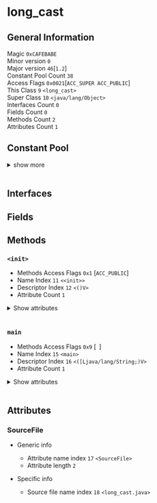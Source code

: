 # **long_cast**

## **General Information**
Magic `0xCAFEBABE`  
Minor version `0`  
Major version `46`[`1.2`]  
Constant Pool Count `38`  
Access Flags `0x0021`[` ACC_SUPER ACC_PUBLIC `]  
This Class `9` `<long_cast>`  
Super Class `10` `<java/lang/Object>`  
Interfaces Count `0`  
Fields Count `0`  
Methods Count `2`  
Attributes Count `1`

## **Constant Pool**  

<details>
<summary>show more</summary>  
<hr>

### [1] *CONSTANT_Methodref_info*
- Class Index `10`
- Name And Type Index `19`

### [2] *CONSTANT_Long_info*
- High Bytes `0xffffffff`
- Low Bytes `0xefffffff`
- Long `-268435457`

### [3] *Number continuation*

### [4] *CONSTANT_Fieldref_info*
- Class Index `20`
- Class Name `<java/lang/System>`
- Name And Type Index `21`
- Name And Type `<out:Ljava/io/PrintStream;>`

### [5] *CONSTANT_Methodref_info*
- Class Index `22`
- Name And Type Index `23`

### [6] *CONSTANT_Methodref_info*
- Class Index `22`
- Name And Type Index `24`

### [7] *CONSTANT_Methodref_info*
- Class Index `22`
- Name And Type Index `25`

### [8] *CONSTANT_Methodref_info*
- Class Index `22`
- Name And Type Index `26`

### [9] *CONSTANT_Class_info*
- Name Index `27`
- Class Name `<long_cast>`

### [10] *CONSTANT_Class_info*
- Name Index `28`
- Class Name `<java/lang/Object>`

### [11] *CONSTANT_Utf8_info*
- Length `6`
- Bytes [ `<init>`]

### [12] *CONSTANT_Utf8_info*
- Length `3`
- Bytes [ `()V`]

### [13] *CONSTANT_Utf8_info*
- Length `4`
- Bytes [ `Code`]

### [14] *CONSTANT_Utf8_info*
- Length `15`
- Bytes [ `LineNumberTable`]

### [15] *CONSTANT_Utf8_info*
- Length `4`
- Bytes [ `main`]

### [16] *CONSTANT_Utf8_info*
- Length `22`
- Bytes [ `([Ljava/lang/String;)V`]

### [17] *CONSTANT_Utf8_info*
- Length `10`
- Bytes [ `SourceFile`]

### [18] *CONSTANT_Utf8_info*
- Length `14`
- Bytes [ `long_cast.java`]

### [19] *CONSTANT_Name_and_type*
- Name Index `11`
- Descriptor Index `12`

### [20] *CONSTANT_Class_info*
- Name Index `29`
- Class Name `<java/lang/System>`

### [21] *CONSTANT_Name_and_type*
- Name Index `30`
- Descriptor Index `31`

### [22] *CONSTANT_Class_info*
- Name Index `32`
- Class Name `<java/io/PrintStream>`

### [23] *CONSTANT_Name_and_type*
- Name Index `33`
- Descriptor Index `34`

### [24] *CONSTANT_Name_and_type*
- Name Index `33`
- Descriptor Index `35`

### [25] *CONSTANT_Name_and_type*
- Name Index `33`
- Descriptor Index `36`

### [26] *CONSTANT_Name_and_type*
- Name Index `33`
- Descriptor Index `37`

### [27] *CONSTANT_Utf8_info*
- Length `9`
- Bytes [ `long_cast`]

### [28] *CONSTANT_Utf8_info*
- Length `16`
- Bytes [ `java/lang/Object`]

### [29] *CONSTANT_Utf8_info*
- Length `16`
- Bytes [ `java/lang/System`]

### [30] *CONSTANT_Utf8_info*
- Length `3`
- Bytes [ `out`]

### [31] *CONSTANT_Utf8_info*
- Length `21`
- Bytes [ `Ljava/io/PrintStream;`]

### [32] *CONSTANT_Utf8_info*
- Length `19`
- Bytes [ `java/io/PrintStream`]

### [33] *CONSTANT_Utf8_info*
- Length `7`
- Bytes [ `println`]

### [34] *CONSTANT_Utf8_info*
- Length `4`
- Bytes [ `(J)V`]

### [35] *CONSTANT_Utf8_info*
- Length `4`
- Bytes [ `(D)V`]

### [36] *CONSTANT_Utf8_info*
- Length `4`
- Bytes [ `(F)V`]

### [37] *CONSTANT_Utf8_info*
- Length `4`
- Bytes [ `(I)V`]

</details>  
<br>

## **Interfaces**


## **Fields**

## **Methods**
### `<init>` 
- Methods Access Flags `0x1` [` ACC_PUBLIC `]
- Name Index `11` `<<init>>`
- Descriptor Index `12` `<()V>`
- Attribute Count `1`
<details><summary>Show attributes</summary>

### Code
- Generic info 
  - Attribute name index `13` `<Code>`
  - Attribute length `29`

- Specific info
  - Maximum stack size `1`
  - Maximum local variables `1`
  - Code length `5`
  - TODO PRINT BYTECODES
</details><br>

### `main` 
- Methods Access Flags `0x9` [` `]
- Name Index `15` `<main>`
- Descriptor Index `16` `<([Ljava/lang/String;)V>`
- Attribute Count `1`
<details><summary>Show attributes</summary>

### Code
- Generic info 
  - Attribute name index `13` `<Code>`
  - Attribute length `178`

- Specific info
  - Maximum stack size `3`
  - Maximum local variables `7`
  - Code length `90`
  - TODO PRINT BYTECODES
</details><br>


## **Attributes**
### SourceFile
- Generic info 
  - Attribute name index `17` `<SourceFile>`
  - Attribute length `2`

- Specific info
  - Source file name index `18` `<long_cast.java>`

